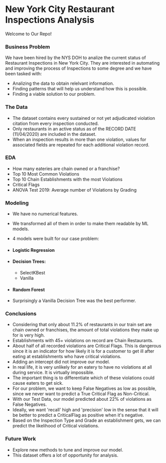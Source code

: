 # New York City Restaurant Inspections Analysis

Welcome to Our Repo!

### Business Problem

We have been hired by the NYS DOH to analize the current status of Restaurant Inspections in New York City. They are interested in automating and improving the process of Inspections to some degree and we have been tasked with:
   * Analizing the data to obtain relelvant information.
   * Finding patterns that will help us understand how this is possible.
   * Finding a viable solution to our problem.

### The Data

* The dataset contains every sustained or not yet adjudicated violation citation from every inspection conducted.
* Only restaurants in an active status as of the RECORD DATE (11/04/2020) are included in the dataset.
* When an inspection results in more than one violation, values for associated fields are repeated for each additional violation record.

### EDA 

* How many eateries are chain owned or a franchise?
* Top 10 Most Common Violations
* Top 10 Chain Establishments with the most Violations
* Critical Flags
* ANOVA Test 2019: Average number of Violations by Grading

### Modeling

* We have no numerical features. 
* We transformed all of them in order to make them readable by ML models.
* 4 models were built for our case problem:

 * #### Logistic Regression 
 * #### Decision Trees:
     * SelectKBest 
     * Vanilla 
 * #### Random Forest
* Surprisingly a Vanilla Decision Tree was the best performer.


### Conclusions

* Considering that only about 11.2% of restaurants in our train set are chain owned or franchises, the amount of total violations they make up for is very high.
* Establishments with 45+ violations on record are Chain Restaurants.
* About half of all recorded violations are Critical Flags. This is dangerous since it is an indicator for how likely it is for a customer to get ill after eating at establishments who have critical violations.
* Adding an intercept did not improve our model.
* In real life, it is very unlikely for an eatery to have no violations at all during service. It is virtually impossible.
* The important thing is to differentiate which of these violations could cause eaters to get sick.
* For our problem, we want to keep False Negatives as low as possible, since we never want to predict a True Critical Flag as Non-Critical.
* With our Test Data, our model predicted about 22% of violations as False Negatives.
* Ideally, we want 'recall' high and 'precision' low in the sense that it will be better to predict a CriticalFlag as positive when it's negative.
* Based on the Inspection Type and Grade an establishment gets, we can predict the likelihood of Critical violations.

### Future Work

* Explore new methods to tune and improve our model.
* This dataset offers a lot of opportunity for analysis.